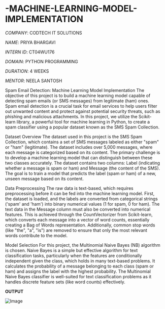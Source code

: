 # -MACHINE-LEARNING-MODEL-IMPLEMENTATION

*COMPANY*: CODTECH IT SOLUTIONS

*NAME*: PRIYA BHARGAVI

*INTERN ID*: CT04WU176

*DOMAIN*: PYTHON PROGRAMMING

*DURATION*: 4 WEEKS

*MENTOR*: NEELA SANTOSH


Spam Email Detection: Machine Learning Model Implementation The objective of this project is to build a machine learning model capable of detecting spam emails (or SMS messages) from legitimate (ham) ones. Spam email detection is a crucial task for email services to help users filter out unwanted content and protect against potential security threats, such as phishing and malicious attachments. In this project, we utilize the Scikit-learn library, a powerful tool for machine learning in Python, to create a spam classifier using a popular dataset known as the SMS Spam Collection.

Dataset Overview The dataset used in this project is the SMS Spam Collection, which contains a set of SMS messages labeled as either "spam" or "ham" (legitimate). The dataset includes over 5,000 messages, where each message is categorized based on its content. The primary challenge is to develop a machine learning model that can distinguish between these two classes accurately. The dataset contains two columns: Label (indicating whether a message is spam or ham) and Message (the content of the SMS). The goal is to train a model that predicts the label (spam or ham) of a new, unseen message based on its content.

Data Preprocessing The raw data is text-based, which requires preprocessing before it can be fed into the machine learning model. First, the dataset is loaded, and the labels are converted from categorical strings ('spam' and 'ham') into binary numerical values (1 for spam, 0 for ham). The text data in the Message column must also be converted into numerical features. This is achieved through the CountVectorizer from Scikit-learn, which converts each message into a vector of word counts, essentially creating a Bag of Words representation. Additionally, common stop words (like "the", "a", "is") are removed to ensure that only the most relevant words contribute to the model.

Model Selection For this project, the Multinomial Naive Bayes (NB) algorithm is chosen. Naive Bayes is a simple but effective algorithm for text classification tasks, particularly when the features are conditionally independent given the class, which holds in many text-based problems. It calculates the probability of a message belonging to each class (spam or ham) and assigns the label with the highest probability. The Multinomial Naive Bayes classifier is well-suited for text classification problems as it handles discrete feature sets (like word counts) effectively.


**OUTPUT**

![Image](https://github.com/user-attachments/assets/50095b63-d741-4d73-8420-98ceeeff8aa3)

